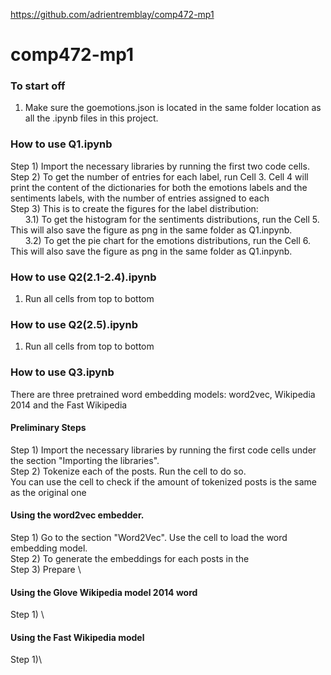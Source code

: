 https://github.com/adrientremblay/comp472-mp1

# comp472-mp1

### To start off
1. Make sure the goemotions.json is located in the same folder location as all the .ipynb files in this project.

### How to use Q1.ipynb
Step 1) Import the necessary libraries by running the first two code cells.\
Step 2) To get the number of entries for each label, run Cell 3. Cell 4 will print the content of the 
        dictionaries for both the emotions labels and the sentiments labels, with the number of entries assigned to each\
Step 3) This is to create the figures for the label distribution:\
&nbsp;&nbsp;&nbsp;&nbsp;&nbsp;&nbsp;3.1) To get the histogram for the sentiments distributions, run the Cell 5. This will also save the figure as png in the same folder as Q1.inpynb.\
&nbsp;&nbsp;&nbsp;&nbsp;&nbsp;&nbsp;3.2) To get the pie chart for the emotions distributions, run the Cell 6. This will also save the figure as png in the same folder as Q1.inpynb.

### How to use Q2(2.1-2.4).ipynb
1. Run all cells from top to bottom

### How to use Q2(2.5).ipynb
1. Run all cells from top to bottom

### How to use Q3.ipynb
There are three pretrained word embedding models: word2vec, Wikipedia 2014 and the Fast Wikipedia 
#### Preliminary Steps
Step 1) Import the necessary libraries by running the first code cells under the section "Importing the libraries".\
Step 2) Tokenize each of the posts. Run the cell to do so.\
You can use the cell to check if the amount of tokenized posts is the same as the original one
#### Using the word2vec embedder.
Step 1) Go to the section "Word2Vec". Use the cell to load the word embedding model.\
Step 2) To generate the embeddings for each posts in the \
Step 3) Prepare \
#### Using the Glove Wikipedia model 2014 word 
Step 1) \

#### Using the Fast Wikipedia model
Step 1)\
